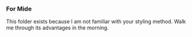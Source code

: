 ### For Mide

This folder exists because I am not familiar with your styling method. Walk me through its advantages in the morning.
